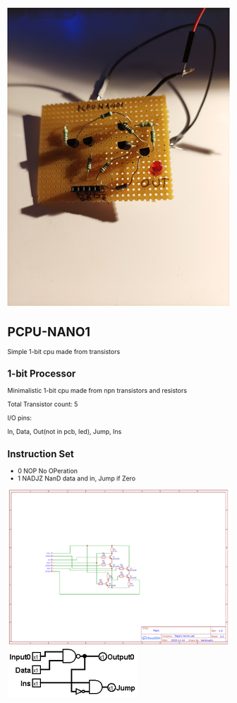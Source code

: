 ![PCPU-NANO1](https://github.com/Pepe-57/pcpu-nano1/blob/main/pcpu_nano1.jpg)
# PCPU-NANO1
Simple 1-bit cpu made from transistors
## 1-bit Processor
Minimalistic 1-bit cpu made from npn transistors and resistors

Total Transistor count: 5

I/O pins:

In, Data, Out(not in pcb, led), Jump, Ins

## Instruction Set
- 0 NOP No OPeration
- 1 NADJZ NanD data and in, Jump if Zero

![Schematic](https://github.com/Pepe-57/pcpu-nano1/blob/main/Schematic_PCPU-NANO1.png)
![Schematic2](https://github.com/Pepe-57/pcpu-nano1/blob/main/logic_gate_level_schematic.png)
